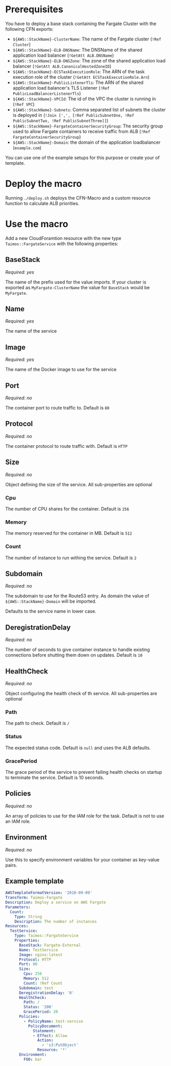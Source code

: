 # Prerequisites

You have to deploy a base stack containing the Fargate Cluster with the following CFN exports:

* `${AWS::StackName}-ClusterName`: The name of the Fargate cluster (`!Ref Cluster`)
* `${AWS::StackName}-ELB-DNSName`: The DNSName of the shared application load balancer (`!GetAtt ALB.DNSName`)
* `${AWS::StackName}-ELB-DNSZone`: The zone of the shared application load balancer (`!GetAtt ALB.CanonicalHostedZoneID`)
* `${AWS::StackName}-ECSTaskExecutionRole`: The ARN of the task execution role of the cluster (`!GetAtt ECSTaskExecutionRole.Arn`)
* `${AWS::StackName}-PublicListenerTls`: The ARN of the shared application load balancer's TLS Listener (`!Ref PublicLoadBalancerListenerTls`)
* `${AWS::StackName}-VPCId`: The id of the VPC the cluster is running in (`!Ref VPC`)
* `${AWS::StackName}-Subnets`: Comma separated list of subnets the cluster is deployed in (`!Join [',', [!Ref PublicSubnetOne, !Ref PublicSubnetTwo, !Ref PublicSubnetThree]]`)
* `${AWS::StackName}-FargateContainerSecurityGroup`: The security group used to allow Fargate containers to receive traffic from ALB (`!Ref FargateContainerSecurityGroup`)
* `${AWS::StackName}-Domain`: the domain of the application loadbalancer (`example.com`)

You can use one of the example setups for this purpose or create your of template.

# Deploy the macro

Running `./deploy.sh` deploys the CFN-Macro and a custom resource function to calculate ALB priorities.

# Use the macro

Add a new CloudForamtion resource with the new type `Taimos::FargateService` with the following properties:

## BaseStack

*Required: yes*

The name of the prefix used for the value imports. If your cluster is exported as `MyFargate-ClusterName` the value for `BaseStack` would be `MyFargate`. 

## Name

*Required: yes*

The name of the service

## Image

*Required: yes*

The name of the Docker image to use for the service 

## Port

*Required: no*

The container port to route traffic to. Default is `80`

## Protocol

*Required: no*

The container protocol to route traffic with. Default is `HTTP`

## Size

*Required: no*

Object defining the size of the service. All sub-properties are optional

### Cpu

The number of CPU shares for the container. Default is `256`

### Memory

The memory reserved for the container in MB. Default is `512`

### Count

The number of instance to run withing the service. Default is `2`

## Subdomain

*Required: no*

The subdomain to use for the Route53 entry. As domain the value of `${AWS::StackName}-Domain` will be imported.

Defaults to the service name in lower case.

## DeregistrationDelay

*Required: no*

The number of seconds to give container instance to handle existing connections before shutting them down on updates. Default is `10`

## HealthCheck

*Required: no*

Object configuring the health check of th service. All sub-properties are optional

### Path

The path to check. Default is `/`

### Status 

The expected status code. Default is `null` and uses the ALB defaults. 

### GracePeriod

The grace period of the service to prevent failing health checks on startup to terminate the service. Default is 10 seconds.

## Policies

*Required: no*

An array of policies to use for the IAM role for the task. Default is not to use an IAM role.

## Environment

*Required: no*

Use this to specify environment variables for your container as key-value pairs.

## Example template
```yaml
AWSTemplateFormatVersion: '2010-09-09'
Transform: Taimos-Fargate
Description: Deploy a service on AWS Fargate
Parameters:
  Count:
    Type: String
    Description: The number of instances
Resources:
  TestService:
    Type: Taimos::FargateService
    Properties:
      BaseStack: Fargate-External
      Name: TestService
      Image: nginx:latest
      Protocol: HTTP
      Port: 80
      Size:
        Cpu: 256
        Memory: 512
        Count: !Ref Count
      Subdomain: test
      DeregistrationDelay: '0'
      HealthCheck:
        Path: /
        Status: '200'
        GracePeriod: 20
      Policies:
        - PolicyName: test-service
          PolicyDocument:
            Statement:
            - Effect: Allow
              Action:
                - 's3:PutObject'
              Resource: '*'
      Environment:
        FOO: bar
``` 

